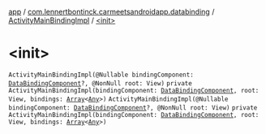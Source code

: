 [app](../../index.md) / [com.lennertbontinck.carmeetsandroidapp.databinding](../index.md) / [ActivityMainBindingImpl](index.md) / [&lt;init&gt;](./-init-.md)

# &lt;init&gt;

`ActivityMainBindingImpl(@Nullable bindingComponent: `[`DataBindingComponent`](../../android.databinding/-data-binding-component.md)`?, @NonNull root: View)`
`private ActivityMainBindingImpl(bindingComponent: `[`DataBindingComponent`](../../android.databinding/-data-binding-component.md)`, root: View, bindings: `[`Array`](https://kotlinlang.org/api/latest/jvm/stdlib/kotlin/-array/index.html)`<`[`Any`](https://kotlinlang.org/api/latest/jvm/stdlib/kotlin/-any/index.html)`>)`
`ActivityMainBindingImpl(@Nullable bindingComponent: `[`DataBindingComponent`](../../android.databinding/-data-binding-component.md)`?, @NonNull root: View)`
`private ActivityMainBindingImpl(bindingComponent: `[`DataBindingComponent`](../../android.databinding/-data-binding-component.md)`, root: View, bindings: `[`Array`](https://kotlinlang.org/api/latest/jvm/stdlib/kotlin/-array/index.html)`<`[`Any`](https://kotlinlang.org/api/latest/jvm/stdlib/kotlin/-any/index.html)`>)`
